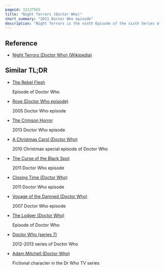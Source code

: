 ```yaml
---
pageid: 32137565
title: "Night Terrors (Doctor Who)"
short_summary: "2011 Doctor Who episode"
description: "Night Terrors is the ninth Episode of the sixth Series of british Science Fiction Tv Series Doctor who and was first shown on Bbc one and bbc America on September 3. It was written by Mark Gatiss and directed by Richard Clark."
---
```


## Reference

- [Night Terrors (Doctor Who) (Wikipedia)](https://en.wikipedia.org/?curid=32137565)

## Similar TL;DR

- [The Rebel Flesh](/tldr/en/the-rebel-flesh)

  Episode of Doctor Who

- [Rose (Doctor Who episode)](/tldr/en/rose-doctor-who-episode)

  2005 Doctor Who episode

- [The Crimson Horror](/tldr/en/the-crimson-horror)

  2013 Doctor Who episode

- [A Christmas Carol (Doctor Who)](/tldr/en/a-christmas-carol-doctor-who)

  2010 Christmas special episode of Doctor Who

- [The Curse of the Black Spot](/tldr/en/the-curse-of-the-black-spot)

  2011 Doctor Who episode

- [Closing Time (Doctor Who)](/tldr/en/closing-time-doctor-who)

  2011 Doctor Who episode

- [Voyage of the Damned (Doctor Who)](/tldr/en/voyage-of-the-damned-doctor-who)

  2007 Doctor Who episode

- [The Lodger (Doctor Who)](/tldr/en/the-lodger-doctor-who)

  Episode of Doctor Who

- [Doctor Who (series 7)](/tldr/en/doctor-who-series-7)

  2012-2013 series of Doctor Who

- [Adam Mitchell (Doctor Who)](/tldr/en/adam-mitchell-doctor-who)

  Fictional character in the Dr Who TV series
